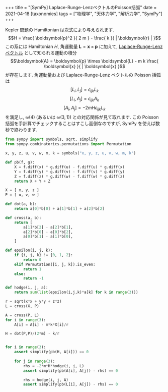 +++
title = "[SymPy] Laplace-Runge-LenzベクトルのPoisson括弧"
date = 2021-04-18
[taxonomies]
tags = ["物理学", "天体力学", "解析力学", "SymPy"]
+++

Kepler 問題の Hamiltonian は次式により与えられます.
$$H = \frac{ \boldsymbol{p}^2 }{ 2 m } - \frac{ k }{ | \boldsymbol{r} | }$$
この系には Hamiltonian $H$, 角運動量 $\boldsymbol{L} = \boldsymbol{x} \times \boldsymbol{p}$ に加えて,
[Laplace-Runge-Lenz ベクトル](https://ja.wikipedia.org/wiki/%E3%83%AB%E3%83%B3%E3%82%B2%EF%BC%9D%E3%83%AC%E3%83%B3%E3%83%84%E3%83%99%E3%82%AF%E3%83%88%E3%83%AB)
として知られる運動の積分
$$\boldsymbol{A} = \boldsymbol{p} \times \boldsymbol{L} - m k \frac{ \boldsymbol{x} }{ | \boldsymbol{x} }$$
が存在します. 角運動量および Laplace-Runge-Lenz ベクトルの Poisson 括弧は
$$[ L_i, L_j ] = \epsilon_{i j k} L_k$$
$$[ L_i, A_j ] = \epsilon_{i j k} A_k$$
$$[ A_i, A_j ] = - 2 m H \epsilon_{i j k} L_k$$
を満足し, $\mathfrak{so}(4)$ (あるいは $\mathfrak{so} ( 3, 1 )$) との対応関係が見て取れます.
この Poisson 括弧を手計算でチェックすることはすこし面倒なのですが, SymPy を使えば数秒で終わります.


```python
from sympy import symbols, sqrt, simplify
from sympy.combinatorics.permutations import Permutation

x, y, z, u, v, w, m, k = symbols("x, y, z, u, v, w, m, k")

def pb(f, g):
    X = f.diff(x) * g.diff(u) - f.diff(u) * g.diff(x)
    Y = f.diff(y) * g.diff(v) - f.diff(v) * g.diff(y)
    Z = f.diff(z) * g.diff(w) - f.diff(w) * g.diff(z)
    return X + Y + Z

X = [ x, y, z ]
P = [ u, v, w ]

def dot(a, b):
    return a[0]*b[0] + a[1]*b[1] + a[2]*b[2]

def cross(a, b):
    return [
        a[1]*b[2] - a[2]*b[1],
        a[2]*b[0] - a[0]*b[2],
        a[0]*b[1] - a[1]*b[0],
    ]

def epsilon(i, j, k):
    if {i, j, k} != {0, 1, 2}:
        return 0
    elif Permutation([i, j, k]).is_even:
        return 1
    else:
        return -1

def hodge(i, j, a):
    return sum(list(epsilon(i,j,k)*a[k] for k in range(3)))

r = sqrt(x*x + y*y + z*z)
L = cross(X, P)

A = cross(P, L)
for i in range(3):
    A[i] = A[i] - m*k*X[i]/r

H = dot(P,P)/(2*m) - k/r


for i in range(3):
    assert simplify(pb(H, A[i])) == 0
    
    for j in range(3):
        rhs = -2*m*H*hodge(i, j, L)
        assert simplify(pb(A[i], A[j]) - rhs) == 0

        rhs = hodge(i, j, A)
        assert simplify(pb(L[i], A[j]) - rhs) == 0
```
